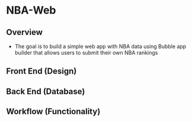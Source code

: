 # NBA-Web
## Overview
* The goal is to build a simple web app with NBA data using Bubble app builder that allows users to submit their own NBA rankings

## Front End (Design)

## Back End (Database)

## Workflow (Functionality)

